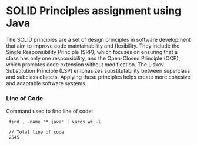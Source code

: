 # SOLID Principles assignment using Java

The SOLID principles are a set of design principles in software development that aim to improve code maintainability and flexibility. They include the Single Responsibility Principle (SRP), which focuses on ensuring that a class has only one responsibility, and the Open-Closed Principle (OCP), which promotes code extension without modification. The Liskov Substitution Principle (LSP) emphasizes substitutability between superclass and subclass objects. Applying these principles helps create more cohesive and adaptable software systems.

### Line of Code

Command used to find line of code:

```
 find . -name '*.java' | xargs wc -l 

 // Total line of code
 2545
